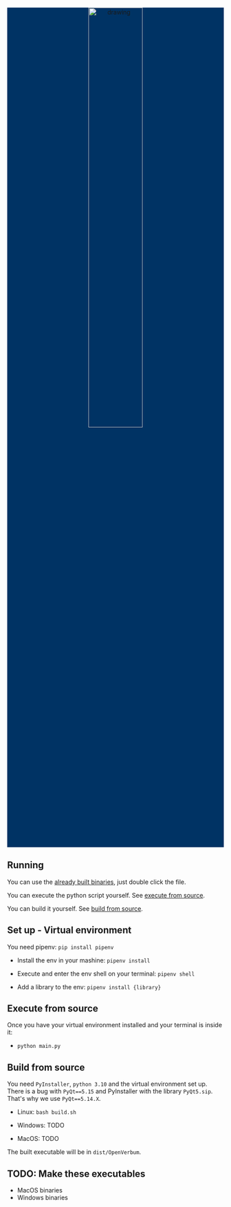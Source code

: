 <p align="center" style="background-color: #003364;">

<img src="https://i.imgur.com/hRfS8Q2.png" alt="drawing" style="width:50%"/>
</p>

## Running

You can use the [already built binaries](https://github.com/Christian-Klempau/OpenVerbum/tree/main/executables), just double click the file.

You can execute the python script yourself. See [execute from source](#execute-from-source).

You can build it yourself. See [build from source](#build-from-source).

## Set up - Virtual environment

You need pipenv: `pip install pipenv`

- Install the env in your mashine: `pipenv install`

- Execute and enter the env shell on your terminal: `pipenv shell`

- Add a library to the env: `pipenv install {library}`

## Execute from source

Once you have your virtual environment installed and your terminal is inside it:

- `python main.py`

## Build from source

You need `PyInstaller`, `python 3.10` and the virtual environment set up.
There is a bug with `PyQt==5.15` and PyInstaller with the library `PyQt5.sip`. That's why we use `PyQt==5.14.X`.

- Linux: `bash build.sh`

- Windows: TODO

- MacOS: TODO

The built executable will be in `dist/OpenVerbum`.


## TODO: Make these executables

- MacOS binaries
- Windows binaries
